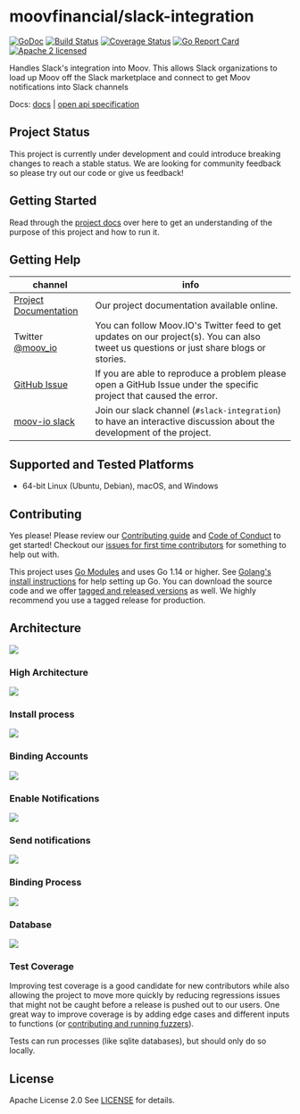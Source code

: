 <!--generated-from:0b928d1de4e8b057456931b14ab199e0d9f3509d024366c5205cff7526495a7d DO NOT REMOVE, DO UPDATE -->
moovfinancial/slack-integration
===

[![GoDoc](https://godoc.org/github.com/moovfinancial/slack-integration?status.svg)](https://godoc.org/github.com/moovfinancial/slack-integration)
[![Build Status](https://github.com/moovfinancial/slack-integration/workflows/Go/badge.svg)](https://github.com/moovfinancial/slack-integration/actions)
[![Coverage Status](https://codecov.io/gh/moovfinancial/slack-integration/branch/master/graph/badge.svg)](https://codecov.io/gh/moovfinancial/slack-integration)
[![Go Report Card](https://goreportcard.com/badge/github.com/moovfinancial/slack-integration)](https://goreportcard.com/report/github.com/moovfinancial/slack-integration)
[![Apache 2 licensed](https://img.shields.io/badge/license-Apache2-blue.svg)](https://raw.githubusercontent.com/moovfinancial/slack-integration/master/LICENSE)

Handles Slack's integration into Moov. This allows Slack organizations to load up Moov off the Slack marketplace and connect to get Moov notifications into Slack channels


Docs: [docs](https://moovfinancial.github.io/slack-integration/) | [open api specification](api/api.yml)


## Project Status

This project is currently under development and could introduce breaking changes to reach a stable status. We are looking for community feedback so please try out our code or give us feedback!

## Getting Started

Read through the [project docs](docs/README.md) over here to get an understanding of the purpose of this project and how to run it.

## Getting Help

 channel | info
 ------- | -------
 [Project Documentation](docs/README.md) | Our project documentation available online.
Twitter [@moov_io](https://twitter.com/moov_io)	| You can follow Moov.IO's Twitter feed to get updates on our project(s). You can also tweet us questions or just share blogs or stories.
[GitHub Issue](https://github.com/moovfinancial/slack-integration/issues) | If you are able to reproduce a problem please open a GitHub Issue under the specific project that caused the error.
[moov-io slack](https://slack.moov.io/) | Join our slack channel (`#slack-integration`) to have an interactive discussion about the development of the project.

## Supported and Tested Platforms

- 64-bit Linux (Ubuntu, Debian), macOS, and Windows

## Contributing

Yes please! Please review our [Contributing guide](CONTRIBUTING.md) and [Code of Conduct](https://github.com/moov-io/ach/blob/master/CODE_OF_CONDUCT.md) to get started! Checkout our [issues for first time contributors](https://github.com/moovfinancial/slack-integration/contribute) for something to help out with.

This project uses [Go Modules](https://github.com/golang/go/wiki/Modules) and uses Go 1.14 or higher. See [Golang's install instructions](https://golang.org/doc/install) for help setting up Go. You can download the source code and we offer [tagged and released versions](https://github.com/moovfinancial/slack-integration/releases/latest) as well. We highly recommend you use a tagged release for production.

## Architecture

![](./SlackIntegration.png)

### High Architecture

![](./images/HighArchitecture.jpg)


### Install process

![](./images/InstallProcess.jpg)

### Binding Accounts

![](./images/BindingAccounts.jpg)

### Enable Notifications

![](./images/EnableNotifications.jpg)

### Send notifications

![](./images/SendNotifications.jpg)

### Binding Process

![](./images/BindingProcess.jpg)

### Database

![](./images/Database.jpg)


### Test Coverage

Improving test coverage is a good candidate for new contributors while also allowing the project to move more quickly by reducing regressions issues that might not be caught before a release is pushed out to our users. One great way to improve coverage is by adding edge cases and different inputs to functions (or [contributing and running fuzzers](https://github.com/dvyukov/go-fuzz)).

Tests can run processes (like sqlite databases), but should only do so locally.

## License

Apache License 2.0 See [LICENSE](LICENSE) for details.
